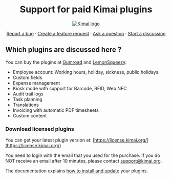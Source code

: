 <h1 align="center">Support for paid Kimai plugins</h1>

<p align="center">
  <a href="https://tabler.io/">
    <img src="https://raw.githubusercontent.com/kimai/images/master/repository-header.png" alt="Kimai logo">
  </a>
</p>

<p align="center">

</p>

<p align="center">
  <a href="https://github.com/kimai/plugins/issues/new">Report a bug</a> ·
  <a href="https://github.com/kimai/plugins/issues/new">Create a feature request</a> ·
  <a href="https://github.com/kimai/plugins/discussions/new?category=questions-answers">Ask a question</a> ·
  <a href="https://github.com/kimai/plugins/discussions/new?category=general">Start a discussion</a>
</p>

## Which plugins are discussed here ?

You can buy the plugins at [Gumroad](https://kevinpapst.gumroad.com/) and [LemonSqueezy](https://store.kimai.org/).

- Employee account: Working hours, holiday, sickness, public holidays
- Custom fields
- Expense management
- Kiosk mode with support for Barcode, RFID, Web NFC
- Audit trail logs
- Task planning
- Translations
- Invoicing with automatic PDF timesheets
- Custom content

### Download licensed plugins

You can get your latest plugin version at: [https://license.kimai.org/](https://license.kimai.org/)

You need to login with the email that you used for the purchase. 
If you do NOT receive an email after 10 minutes, please contact support@kimai.org.

The documentation explains [how to install and update](https://www.kimai.org/documentation/plugin-management.html) your plugins.
